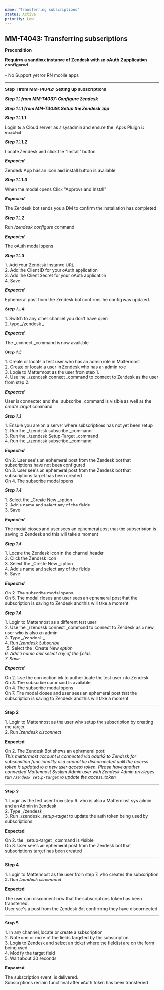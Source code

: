 ```yaml
---
name: "Transferring subscriptions"
status: Active
priority: Low
---
```


## MM-T4043: Transferring subscriptions

**Precondition**

**Requires a sandbox instance of Zendesk with an oAuth 2 application configured.**\
\
\- No Support yet for RN mobile apps

---

**Step 1 from MM-T4042: Setting up subscriptions**

<!-- (Auto-generated) Note: The following step/s in Step 1 should not be updated here. Instead, modify directly to the referenced MM-T4042 test case. -->

_**Step 1.1 from MM-T4037: Configure Zendesk**_

<!-- (Auto-generated) Note: The following step/s in Step 1 should not be updated here. Instead, modify directly to the referenced MM-T4037 test case. -->

_**Step 1.1.1 from MM-T4036: Setup the Zendesk app**_

<!-- (Auto-generated) Note: The following step/s in Step 1 should not be updated here. Instead, modify directly to the referenced MM-T4036 test case. -->

_**Step 1.1.1.1**_

Login to a Cloud server as a sysadmin and ensure the  Apps Pluign is enabled

_**Step 1.1.1.2**_

Locate Zendesk and click the "Install" button

_**Expected**_

Zendesk App has an icon and install button is available 

_**Step 1.1.1.3**_

When the modal opens Click "Approve and Install"

_**Expected**_

The Zendesk bot sends you a DM to confirm the installation has completed

_**Step 1.1.2**_

Run _/zendesk configure_ command

_**Expected**_

The oAuth modal opens

_**Step 1.1.3**_

1\. Add your Zendesk instance URL\
2\. Add the Client ID for your oAuth application\
3\. Add the Client Secret for your oAuth application\
4\. Save

_**Expected**_

Ephemeral post from the Zendesk bot confirms the config was updated.

_**Step 1.1.4**_

1\. Switch to any other channel you don't have open\
2\. type _/zendesk _

_**Expected**_

The _connect _command is now available

_**Step 1.2**_

1\. Create or locate a test user who has an admin role in Mattermost\
2\. Create or locate a user in Zendesk who has an admin role\
3\. Login to Mattermost as the user from step 1.\
4\. Use the _/zendesk connect _command to connect to Zendesk as the user from step 2.

_**Expected**_

User is connected and the _subscribe _command is visible as well as the _create target_ command

_**Step 1.3**_

1\. Ensure you are on a server where subscriptions has not yet been setup\
2\. Run the _/zendesk subscribe _command\
3\. Run the _/zendesk Setup-Target _command\
4. Run the _/zendesk subscribe _command

_**Expected**_

On 2. User see's an ephemeral post from the Zendesk bot that subscriptions have not been configured\
On 3. User see's an ephemeral post from the Zendesk bot that subscriptions target has been created\
On 4. The subscribe modal opens

_**Step 1.4**_

1\. Select the _Create New _option\
2\. Add a name and select any of the fields\
3\. Save

_**Expected**_

The modal closes and user sees an ephemeral post that the subscription is saving to Zendesk and this will take a moment

_**Step 1.5**_

1\. Locate the Zendesk icon in the channel header\
2\. Click the Zendesk icon\
3\. Select the _Create New _option\
4\. Add a name and select any of the fields\
5\. Save

_**Expected**_

On 2. The subscribe modal opens\
On 5. The modal closes and user sees an ephemeral post that the subscription is saving to Zendesk and this will take a moment

_**Step 1.6**_

1\. Login to Mattermost as a different test user\
2\. Use the _/zendesk connect _command to connect to Zendesk as a new user who is also an admin\
3\. Type _/zendesk _\
4\. Run _/zendesk Subscribe_\
_5. Select the _Create New _option\
6\. Add a name and select any of the fields\
7\. Save_

_**Expected**_

On 2. Use the connection ink to authenticate the test user into Zendesk\
On 3. The subscribe command is available\
On 4. The subscribe modal opens\
On 7. The modal closes and user sees an ephemeral post that the subscription is saving to Zendesk and this will take a moment

---

**Step 2**

1\. Login to Mattermost as the user who setup the subscription by creating the target\
2\. Run _/zendesk disconnect_

**Expected**

On 2. The Zendesk Bot shows an ephemeral post:\
_This mattermost account is connected via oauth2 to Zendesk for subscription functionality and cannot be disconnected until the access token is updated to a new user access token. Please have another connected Mattermost System Admin user with Zendesk Admin privileges run `/zendesk setup-target` to update the access\_token_

---

**Step 3**

1\. Login as the test user from step 6. who is also a Mattermost sys admin and an Admin in Zendesk\
2\. Type _/zendesk _\
3\. Run _/zendesk __setup-target_ to update the auth token being used by subscriptions

**Expected**

On 2. the _setup-target _command is visible\
On 3. User see's an ephemeral post from the Zendesk bot that subscriptions target has been created

---

**Step 4**

1\. Login to Mattermost as the user from step 7. who created the subscription\
2\. Run _/zendesk disconnect_

**Expected**

The user can disconnect now that the subscriptions token has been transferred.\
User see's a post from the Zendesk Bot confirming they have disconnected

---

**Step 5**

1\. In any channel, locate or create a subscription\
2\. Note one or more of the fields targeted by the subscription\
3\. Login to Zendesk and select an ticket where the field(s) are on the form being used\
4\. Modify the target field\
5\. Wait about 30 seconds

**Expected**

The subscription event  is delivered.\
Subscriptions remain functional after oAuth token has been transferred
